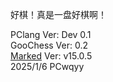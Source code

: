 好棋！真是一盘好棋啊！

PClang Ver: Dev 0.1  
GooChess Ver: 0.2  
[Marked](marked.js.org) Ver: v15.0.5  
2025/1/6 PCwqyy